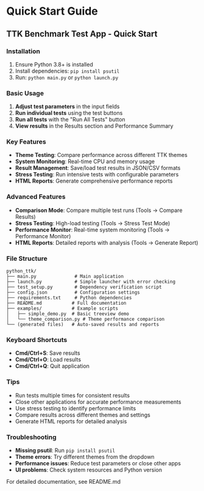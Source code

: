 # Quick Start Guide

## TTK Benchmark Test App - Quick Start

### Installation
1. Ensure Python 3.8+ is installed
2. Install dependencies: `pip install psutil`
3. Run: `python main.py` or `python launch.py`

### Basic Usage
1. **Adjust test parameters** in the input fields
2. **Run individual tests** using the test buttons
3. **Run all tests** with the "Run All Tests" button
4. **View results** in the Results section and Performance Summary

### Key Features
- **Theme Testing**: Compare performance across different TTK themes
- **System Monitoring**: Real-time CPU and memory usage
- **Result Management**: Save/load test results in JSON/CSV formats
- **Stress Testing**: Run intensive tests with configurable parameters
- **HTML Reports**: Generate comprehensive performance reports

### Advanced Features
- **Comparison Mode**: Compare multiple test runs (Tools → Compare Results)
- **Stress Testing**: High-load testing (Tools → Stress Test Mode)
- **Performance Monitor**: Real-time system monitoring (Tools → Performance Monitor)
- **HTML Reports**: Detailed reports with analysis (Tools → Generate Report)

### File Structure
```
python_ttk/
├── main.py              # Main application
├── launch.py            # Simple launcher with error checking
├── test_setup.py        # Dependency verification script
├── config.json          # Configuration settings
├── requirements.txt     # Python dependencies
├── README.md           # Full documentation
├── examples/           # Example scripts
│   ├── simple_demo.py  # Basic treeview demo
│   └── theme_comparison.py # Theme performance comparison
└── (generated files)   # Auto-saved results and reports
```

### Keyboard Shortcuts
- **Cmd/Ctrl+S**: Save results
- **Cmd/Ctrl+O**: Load results
- **Cmd/Ctrl+Q**: Quit application

### Tips
- Run tests multiple times for consistent results
- Close other applications for accurate performance measurements
- Use stress testing to identify performance limits
- Compare results across different themes and settings
- Generate HTML reports for detailed analysis

### Troubleshooting
- **Missing psutil**: Run `pip install psutil`
- **Theme errors**: Try different themes from the dropdown
- **Performance issues**: Reduce test parameters or close other apps
- **UI problems**: Check system resources and Python version

For detailed documentation, see README.md
